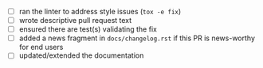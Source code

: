 <!-- Thank you for your contribution!

Please, make sure you address all the checklists (for details on how see
[development documentation](https://infineon.github.io/pharaoh-dev/dev#development))! -->

- [ ] ran the linter to address style issues (`tox -e fix`)
- [ ] wrote descriptive pull request text
- [ ] ensured there are test(s) validating the fix
- [ ] added a news fragment in ``docs/changelog.rst`` if this PR is news-worthy for end users
- [ ] updated/extended the documentation
